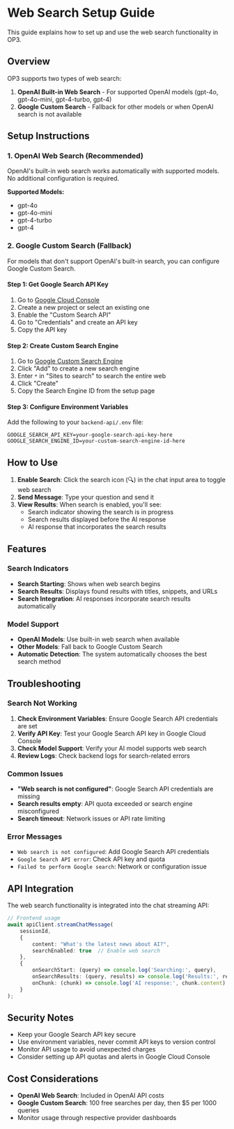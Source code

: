 # Web Search Setup Guide

This guide explains how to set up and use the web search functionality in OP3.

## Overview

OP3 supports two types of web search:

1. **OpenAI Built-in Web Search** - For supported OpenAI models (gpt-4o, gpt-4o-mini, gpt-4-turbo, gpt-4)
2. **Google Custom Search** - Fallback for other models or when OpenAI search is not available

## Setup Instructions

### 1. OpenAI Web Search (Recommended)

OpenAI's built-in web search works automatically with supported models. No additional configuration is required.

**Supported Models:**
- gpt-4o
- gpt-4o-mini  
- gpt-4-turbo
- gpt-4

### 2. Google Custom Search (Fallback)

For models that don't support OpenAI's built-in search, you can configure Google Custom Search.

#### Step 1: Get Google Search API Key

1. Go to [Google Cloud Console](https://console.cloud.google.com/)
2. Create a new project or select an existing one
3. Enable the "Custom Search API"
4. Go to "Credentials" and create an API key
5. Copy the API key

#### Step 2: Create Custom Search Engine

1. Go to [Google Custom Search Engine](https://cse.google.com/cse/)
2. Click "Add" to create a new search engine
3. Enter `*` in "Sites to search" to search the entire web
4. Click "Create"
5. Copy the Search Engine ID from the setup page

#### Step 3: Configure Environment Variables

Add the following to your `backend-api/.env` file:

```env
GOOGLE_SEARCH_API_KEY=your-google-search-api-key-here
GOOGLE_SEARCH_ENGINE_ID=your-custom-search-engine-id-here
```

## How to Use

1. **Enable Search**: Click the search icon (🔍) in the chat input area to toggle web search
2. **Send Message**: Type your question and send it
3. **View Results**: When search is enabled, you'll see:
   - Search indicator showing the search is in progress
   - Search results displayed before the AI response
   - AI response that incorporates the search results

## Features

### Search Indicators

- **Search Starting**: Shows when web search begins
- **Search Results**: Displays found results with titles, snippets, and URLs
- **Search Integration**: AI responses incorporate search results automatically

### Model Support

- **OpenAI Models**: Use built-in web search when available
- **Other Models**: Fall back to Google Custom Search
- **Automatic Detection**: The system automatically chooses the best search method

## Troubleshooting

### Search Not Working

1. **Check Environment Variables**: Ensure Google Search API credentials are set
2. **Verify API Key**: Test your Google Search API key in Google Cloud Console
3. **Check Model Support**: Verify your AI model supports web search
4. **Review Logs**: Check backend logs for search-related errors

### Common Issues

- **"Web search is not configured"**: Google Search API credentials are missing
- **Search results empty**: API quota exceeded or search engine misconfigured
- **Search timeout**: Network issues or API rate limiting

### Error Messages

- `Web search is not configured`: Add Google Search API credentials
- `Google Search API error`: Check API key and quota
- `Failed to perform Google search`: Network or configuration issue

## API Integration

The web search functionality is integrated into the chat streaming API:

```typescript
// Frontend usage
await apiClient.streamChatMessage(
    sessionId,
    {
        content: "What's the latest news about AI?",
        searchEnabled: true  // Enable web search
    },
    {
        onSearchStart: (query) => console.log('Searching:', query),
        onSearchResults: (query, results) => console.log('Results:', results),
        onChunk: (chunk) => console.log('AI response:', chunk.content)
    }
);
```

## Security Notes

- Keep your Google Search API key secure
- Use environment variables, never commit API keys to version control
- Monitor API usage to avoid unexpected charges
- Consider setting up API quotas and alerts in Google Cloud Console

## Cost Considerations

- **OpenAI Web Search**: Included in OpenAI API costs
- **Google Custom Search**: 100 free searches per day, then $5 per 1000 queries
- Monitor usage through respective provider dashboards
